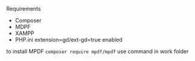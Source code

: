 Requirements

- Composer
- MDPF
- XAMPP
- PHP.ini extension=gd/ext-gd=true enabled

to install MPDF
`composer require mpdf/mpdf`
use command in work folder
